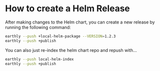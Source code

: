 # How to create a Helm Release

After making changes to the Helm chart, you can create a new release by running the following command:

```bash
earthly --push +local-helm-package --VERSION=1.2.3
earthly --push +publish
```

You can also just re-index the helm chart repo and repush with...

```bash
earthly --push local-helm-index
earthly --push +publish
```
